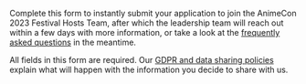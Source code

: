 Complete this form to instantly submit your application to join the AnimeCon 2023 Festival Hosts
Team, after which the leadership team will reach out within a few days with more information, or
take a look at the [frequently asked questions](faq.html) in the meantime.

All fields in this form are required. Our [GDPR and data sharing policies](gdpr.html) explain what
will happen with the information you decide to share with us.
